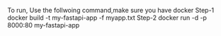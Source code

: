 To run, Use the follwoing command,make sure you have docker
Step-1 docker build -t my-fastapi-app -f myapp.txt
Step-2 docker run -d -p 8000:80 my-fastapi-app
